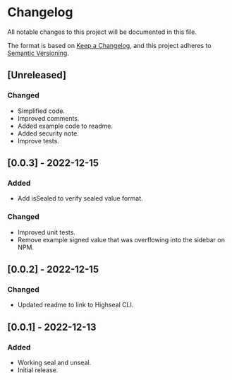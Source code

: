 # Changelog

All notable changes to this project will be documented in this file.

The format is based on [Keep a Changelog](https://keepachangelog.com/en/1.0.0/),
and this project adheres to [Semantic Versioning](https://semver.org/spec/v2.0.0.html).


## [Unreleased]
### Changed 
- Simplified code.
- Improved comments.
- Added example code to readme.
- Added security note.
- Improve tests.


## [0.0.3] - 2022-12-15
### Added
- Add isSealed to verify sealed value format.
### Changed 
- Improved unit tests.
- Remove example signed value that was overflowing into the sidebar on NPM.

## [0.0.2] - 2022-12-15
### Changed 
- Updated readme to link to Highseal CLI.

## [0.0.1] - 2022-12-13
### Added
- Working seal and unseal.
- Initial release.
